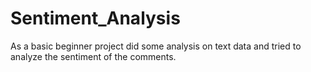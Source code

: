 # Sentiment_Analysis
As a basic beginner project did some analysis on text data and tried to analyze the sentiment of the comments.
